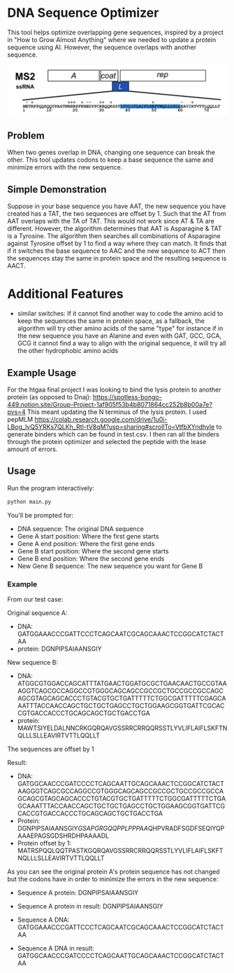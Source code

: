 # DNA Sequence Optimizer

This tool helps optimize overlapping gene sequences, inspired by a project in "How to Grow Almost Anything" where we needed to update a protein sequence using AI. However, the sequence overlaps with another sequence.

![Overlapping genes visualization](overlap.png)

## Problem
When two genes overlap in DNA, changing one sequence can break the other. This tool updates codons to keep a base sequence the same and minimize errors with the new sequence. 

## Simple Demonstration
Suppose in your base sequence you have AAT, the new sequence you have created has a TAT, the two sequences are offset by 1. Such that the AT from AAT overlaps with the TA of TAT. This would not work since AT & TA are different. However, the algorithm determines that AAT is Asparagine & TAT is a Tyrosine. The algorithm then searches all combinations of Asparagine against Tyrosine offset by 1 to find a way where they can match. It finds that if it switches the base sequence to AAC and the new sequence to ACT then the sequences stay the same in protein space and the resulting sequence is AACT.

# Additional Features
- similar switches: If it cannot find another way to code the amino acid to keep the sequences the same in protein space, as a fallback, the algorithm will try other amino acids of the same "type" for instance if in the new sequence you have an Alanine and even with GAT, GCC, GCA, GCG it cannot find a way to align with the original sequence, it will try all the other hydrophobic amino acids

## Example Usage

For the htgaa final project I was looking to bind the lysis protein to another protein (as opposed to Dnaj): https://spotless-bongo-449.notion.site/Group-Project-1af905f53b4b8071864cc252b8b00a7e?pvs=4
This meant updating the N terminus of the lysis protein. I used pepMLM https://colab.research.google.com/drive/1u0i-LBog_lvQ5YRKs7QLKh_RtI-tV8qM?usp=sharing#scrollTo=VtfbXYndhyle to generate binders which can be found in test.csv. I then ran all the binders through the protein optimizer and selected the peptide with the lease amount of errors.

## Usage

Run the program interactively:
```bash
python main.py
```

You'll be prompted for:
- DNA sequence: The original DNA sequence
- Gene A start position: Where the first gene starts
- Gene A end position: Where the first gene ends
- Gene B start position: Where the second gene starts  
- Gene B end position: Where the second gene ends
- New Gene B sequence: The new sequence you want for Gene B

### Example

From our test case:

Original sequence A:
- DNA: GATGGAAACCCGATTCCCTCAGCAATCGCAGCAAACTCCGGCATCTACTAA
- protein: DGNPIPSAIAANSGIY

New sequence B:
- DNA: ATGGCGTGGACCAGCATTTATGAACTGGATGCGCTGAACAACTGCCGTAAAGGTCAGCGCCAGGCCGTGGGCAGCAGCCGCCGCTGCCGCCGCCAGCAGCGTAGCAGCACCCTGTACGTGCTGATTTTTCTGGCGATTTTTCGAGCAAATTTACCAACCAGCTGCTGCTGAGCCTGCTGGAAGCGGTGATTCGCACCGTGACCACCCTGCAGCAGCTGCTGACCTGA
- protein: MAWTSIYELDALNNCRKGQRQAVGSSRRCRRQQRSSTLYVLIFLAIFLSKFTNQLLLSLLEAVIRTVTTLQQLLT

The sequences are offset by 1

Result:
- DNA: GATGGCAACCCGATCCCCTCAGCAATTGCAGCAAACTCCGGCATCTACTAAGGGTCAGCGCCAGGCCGTGGGCAGCAGCCGCCGCTGCCGCCGCCAGCAGCGTAGCAGCACCCTGTACGTGCTGATTTTTCTGGCGATTTTTCTGAGCAAATTTACCAACCAGCTGCTGCTGAGCCTGCTGGAAGCGGTGATTCGCACCGTGACCACCCTGCAGCAGCTGCTGACCTGA
- Protein: DGNPIPSAIAANSGIY*GSAPGRGQQPPLPPPAA*QHPVRADFSGDFSEQIYQPAAAEPAGSGDSHRDHPAAAADL
- Protein offset by 1: MATRSPQQLQQTPASTKGQRQAVGSSRRCRRQQRSSTLYVLIFLAIFLSKFTNQLLLSLLEAVIRTVTTLQQLLT

As you can see the original protein A's protein sequence has not changed but the codons have in order to minimize the errors in the new sequence:
- Sequence A protein:           DGNPIPSAIAANSGIY
- Sequence A protein in result: DGNPIPSAIAANSGIY

- Sequence A DNA:           GATGGAAACCCGATTCCCTCAGCAATCGCAGCAAACTCCGGCATCTACTAA
- Sequence A DNA in result: GATGGCAACCCGATCCCCTCAGCAATTGCAGCAAACTCCGGCATCTACTAA